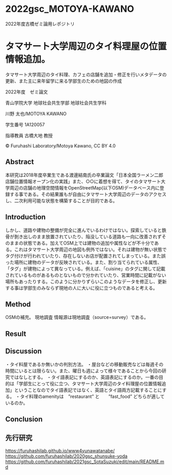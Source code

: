 # 2022gsc_MOTOYA-KAWANO
2022年度古橋ゼミ論用レポジトリ



# タマサート大学周辺のタイ料理屋の位置情報追加。

タマサート大学周辺のタイ料理、カフェの店舗を追加・修正を行いメタデータの更新、また主に来年留学に来る学部生のための地図の作成

2022年度　ゼミ論文

青山学院大学 地球社会共生学部 地球社会共生学科

川野 太也/MOTOYA KAWANO

学生番号 1A120057

指導教員 古橋大地 教授

© Furuhashi Laboratory/Motoya Kawano, CC BY 4.0

## Abstract

本研究は2018年度卒業生である渡邊結南氏の卒業論文「日本全国ラーメン二郎店舗位置情報オープン化の実践」また、○○に着想を得て、タイのタマサート大学周辺の店舗の地理空間情報をOpenStreetMap(以下OSM)データベース内に登録する事である。その結果誰もが自由にタマサート大学周辺のデータのアクセスし、二次利用可能な状態を構築することが目的である。

## Introduction

しかし、道路や建物の整備が完全に進んでいるわけではない。探索していると鉄骨が剝き出しのまま放置されていたり、陥没している道路も一向に改善されずそのままの状態である。加えてOSM上では建物の追加や属性などが不十分である。これはタマサート大学周辺の地図も例外ではない。それは建物が無い状態でタグ付けが行われていたり、存在しないお店が配置されてしまっている。また誤った場所に建物のデータが反映されている。また、割り当てられている属性、「タグ」が建物によって異なっている。例えば、「cuisine」のタグに関して記載されているものがあるものとないもので分かれていたり、営業時間に記載がない場所もあったりする。このように分かりずらいこのようなデータを修正し、更新する事は学部生のみならず現地の人に大いに役に立つものであると考える。

## Method

OSMの補充。
現地調査 情報源は現地調査（source=survey）である。

## Result

## Discussion 
・タイ料屋であるか無いかの判別方法。
・屋台などの移動販売などは毎週その時間にいるとは限らない。また、曜日も週によって様々であることから今回の研究ではなしとする。
・タイ語表記にするのか、英語表記にするのか。一番の目的は「学部生にとって役に立つ、タマサート大学周辺のタイ料理屋の位置情報追加」ということなのでタイ語表記ではなく、英語とタイ語両方記載することにする。
・タイ料理のamenityは　”restaurant” と　　”fast_food” どちらが適しているのか。

## Conclusion

## 先行研究

https://furuhashilab.github.io/www4yunawatanabe/
https://github.com/furuhashilab/2020gsc_shunsuke-yoda
https://github.com/furuhashilab/2021gsc_SotaSuzuki/edit/main/README.md

